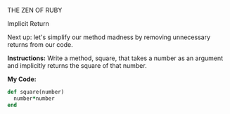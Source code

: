 THE ZEN OF RUBY

Implicit Return

Next up: let's simplify our method madness by removing unnecessary returns from our code.

**Instructions:**
Write a method, square, that takes a number as an argument and implicitly returns the square of that number.

**My Code:**
```ruby
def square(number)
  number*number
end
```
